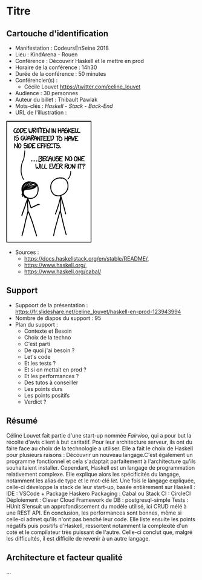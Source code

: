 # Titre

## Cartouche d'identification

 - Manifestation : CodeursEnSeine 2018
 - Lieu : KindArena - Rouen
 - Conférence : Découvrir Haskell et le mettre en prod
 - Horaire de la conférence : 14h30
 - Durée de la conférence : 50 minutes
 - Conférencier(s) :
   - Cécile Louvet https://twitter.com/celine_louvet
 - Audience : 30 personnes
 - Auteur du billet : Thibault Pawlak
 - Mots-clés : *Haskell* - *Stack* - *Back-End*
 - URL de l'illustration :
 
 ![Résumé d'une conférence Haskell](https://github.com/prodageo/conf2018a-ThibaultPawlak/blob/master/docs/haskell.png)
 - Sources :
    -  https://docs.haskellstack.org/en/stable/README/,
    -  https://www.haskell.org/,
    - https://www.haskell.org/cabal/

## Support
 - Suppoort de la présentation : https://fr.slideshare.net/celine_louvet/haskell-en-prod-123943994
 - Nombre de diapos du support : 95
 - Plan du support :
    * Contexte et Besoin
    * Choix de la techno
    * C'est parti
    * De quoi j'ai besoin ?
    * Let's code
    * Et les tests ?
    * Et si on mettait en prod ?
    * Et les performances ?
    * Des tutos à conseiller
    * Les points durs
    * Les points positifs
    * Verdict ?

## Résumé
Céline Louvet fait partie d'une start-up nommée *Fairvioo*, qui a pour but la récolte d'avis client à but caritatif.
Pour leur architecture serveur, ils ont du faire face au choix de la technologie a utiliser.
Elle a fait le choix de Haskell pour plusieurs raisons : Découvrir un nouveau langage.C'est également un programme fonctionnel et cela s'adaptait parfaitement à l'architecture qu'ils souhaitaient installer.
Cependant, Haskell est un langage de programmation relativement complexe. Elle explique alors les spécificités du langage, notamment les alias de type et le mot-clé *let*.
Une fois le langage expliquée, celle-ci développe la stack de leur start-up, basée entièrement sur Haskell :
IDE : VSCode + Package Haskero
Packaging : Cabal ou Stack
CI : CircleCI
Déploiement : Clever Cloud
Framework de DB : postgresql-simple
Tests : HUnit
S'ensuit un approfondissement du modèle utilisé, ici CRUD mélé à une REST API.
En conclusion, les performances sont bonnes, même si celle-ci admet qu'ils n'ont pas benché leur code.
Elle liste ensuite les points négatifs puis positifs d'Haskell, ressortent notamment la complexité d'un coté et le compilateur très puissant de l'autre. Celle-ci conclut que, malgré les difficultés, il est difficile de revenir à un autre langage.

## Architecture et facteur qualité
...
